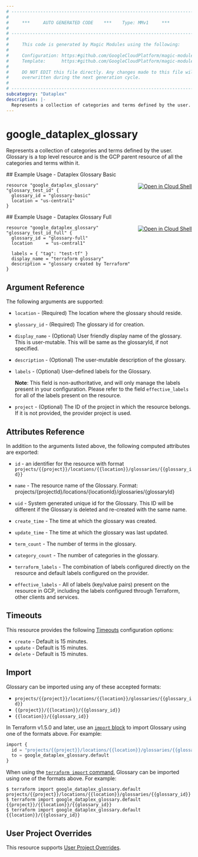 ```yaml
---
# ----------------------------------------------------------------------------
#
#     ***     AUTO GENERATED CODE    ***    Type: MMv1     ***
#
# ----------------------------------------------------------------------------
#
#     This code is generated by Magic Modules using the following:
#
#     Configuration: https:#github.com/GoogleCloudPlatform/magic-modules/tree/main/mmv1/products/dataplex/Glossary.yaml
#     Template:      https:#github.com/GoogleCloudPlatform/magic-modules/tree/main/mmv1/templates/terraform/resource.html.markdown.tmpl
#
#     DO NOT EDIT this file directly. Any changes made to this file will be
#     overwritten during the next generation cycle.
#
# ----------------------------------------------------------------------------
subcategory: "Dataplex"
description: |-
  Represents a collection of categories and terms defined by the user.
---
```


# google_dataplex_glossary

Represents a collection of categories and terms defined by the user. Glossary is a top level resource and is the GCP parent resource of all the categories and terms within it.



<div class = "oics-button" style="float: right; margin: 0 0 -15px">
  <a href="https://console.cloud.google.com/cloudshell/open?cloudshell_git_repo=https%3A%2F%2Fgithub.com%2Fterraform-google-modules%2Fdocs-examples.git&cloudshell_image=gcr.io%2Fcloudshell-images%2Fcloudshell%3Alatest&cloudshell_print=.%2Fmotd&cloudshell_tutorial=.%2Ftutorial.md&cloudshell_working_dir=dataplex_glossary_basic&open_in_editor=main.tf" target="_blank">
    <img alt="Open in Cloud Shell" src="//gstatic.com/cloudssh/images/open-btn.svg" style="max-height: 44px; margin: 32px auto; max-width: 100%;">
  </a>
</div>
## Example Usage - Dataplex Glossary Basic


```hcl
resource "google_dataplex_glossary" "glossary_test_id" {
  glossary_id = "glossary-basic"
  location = "us-central1"
}
```
<div class = "oics-button" style="float: right; margin: 0 0 -15px">
  <a href="https://console.cloud.google.com/cloudshell/open?cloudshell_git_repo=https%3A%2F%2Fgithub.com%2Fterraform-google-modules%2Fdocs-examples.git&cloudshell_image=gcr.io%2Fcloudshell-images%2Fcloudshell%3Alatest&cloudshell_print=.%2Fmotd&cloudshell_tutorial=.%2Ftutorial.md&cloudshell_working_dir=dataplex_glossary_full&open_in_editor=main.tf" target="_blank">
    <img alt="Open in Cloud Shell" src="//gstatic.com/cloudssh/images/open-btn.svg" style="max-height: 44px; margin: 32px auto; max-width: 100%;">
  </a>
</div>
## Example Usage - Dataplex Glossary Full


```hcl
resource "google_dataplex_glossary" "glossary_test_id_full" {
  glossary_id = "glossary-full"
  location     = "us-central1"

  labels = { "tag": "test-tf" }
  display_name = "terraform glossary"
  description = "glossary created by Terraform"
}
```

## Argument Reference

The following arguments are supported:


* `location` -
  (Required)
  The location where the glossary should reside.

* `glossary_id` -
  (Required)
  The glossary id for creation.


* `display_name` -
  (Optional)
  User friendly display name of the glossary. This is user-mutable. This will be same as the glossaryId, if not specified.

* `description` -
  (Optional)
  The user-mutable description of the glossary.

* `labels` -
  (Optional)
  User-defined labels for the Glossary.

  **Note**: This field is non-authoritative, and will only manage the labels present in your configuration.
  Please refer to the field `effective_labels` for all of the labels present on the resource.

* `project` - (Optional) The ID of the project in which the resource belongs.
    If it is not provided, the provider project is used.



## Attributes Reference

In addition to the arguments listed above, the following computed attributes are exported:

* `id` - an identifier for the resource with format `projects/{{project}}/locations/{{location}}/glossaries/{{glossary_id}}`

* `name` -
  The resource name of the Glossary. Format: projects/{projectId}/locations/{locationId}/glossaries/{glossaryId}

* `uid` -
  System generated unique id for the Glossary. This ID will be different if the Glossary is deleted and re-created with the same name.

* `create_time` -
  The time at which the glossary was created.

* `update_time` -
  The time at which the glossary was last updated.

* `term_count` -
  The number of terms in the glossary.

* `category_count` -
  The number of categories in the glossary.

* `terraform_labels` -
  The combination of labels configured directly on the resource
   and default labels configured on the provider.

* `effective_labels` -
  All of labels (key/value pairs) present on the resource in GCP, including the labels configured through Terraform, other clients and services.


## Timeouts

This resource provides the following
[Timeouts](https://developer.hashicorp.com/terraform/plugin/sdkv2/resources/retries-and-customizable-timeouts) configuration options:

- `create` - Default is 15 minutes.
- `update` - Default is 15 minutes.
- `delete` - Default is 15 minutes.

## Import


Glossary can be imported using any of these accepted formats:

* `projects/{{project}}/locations/{{location}}/glossaries/{{glossary_id}}`
* `{{project}}/{{location}}/{{glossary_id}}`
* `{{location}}/{{glossary_id}}`


In Terraform v1.5.0 and later, use an [`import` block](https://developer.hashicorp.com/terraform/language/import) to import Glossary using one of the formats above. For example:

```tf
import {
  id = "projects/{{project}}/locations/{{location}}/glossaries/{{glossary_id}}"
  to = google_dataplex_glossary.default
}
```

When using the [`terraform import` command](https://developer.hashicorp.com/terraform/cli/commands/import), Glossary can be imported using one of the formats above. For example:

```
$ terraform import google_dataplex_glossary.default projects/{{project}}/locations/{{location}}/glossaries/{{glossary_id}}
$ terraform import google_dataplex_glossary.default {{project}}/{{location}}/{{glossary_id}}
$ terraform import google_dataplex_glossary.default {{location}}/{{glossary_id}}
```

## User Project Overrides

This resource supports [User Project Overrides](https://registry.terraform.io/providers/hashicorp/google/latest/docs/guides/provider_reference#user_project_override).
